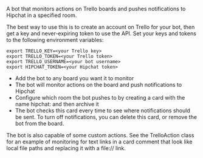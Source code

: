 A bot that monitors actions on Trello boards and pushes notifications to Hipchat in a specified room.

The best way to use this is to create an account on Trello for your bot, then get a key and never-expiring token to use the API. Set your keys and tokens to the following environment variables:

    export TRELLO_KEY=<your Trello key>
    export TRELLO_TOKEN=<your Trello token>
    export TRELLO_USERNAME=<your bot username>
    export HIPCHAT_TOKEN=<your Hipchat token>

* Add the bot to any board you want it to monitor
* The bot will monitor actions on the board and push notifications to Hipchat
* Configure which room the bot pushes to by creating a card with the name hipchat:<hipchat room name> and then archive it
* The bot checks this card every time to see where notifications should be sent.  To turn off notifications, you can delete this card, or remove the bot from the board.

The bot is also capable of some custom actions.  See the TrelloAction class for an example of monitoring for text links in a card comment that look like local file paths and replacing it with a file:// link.
